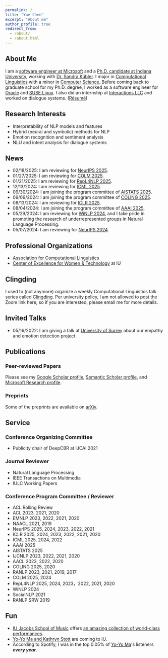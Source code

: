 ```yaml
---
permalink: /
title: "Yue Chen"
excerpt: "About me"
author_profile: true
redirect_from: 
  - /about/
  - /about.html
---
```



## About Me

I am a [software engineer at Microsoft](https://www.microsoft.com/en-us/research/people/chenyue/) and a [Ph.D. candidate at Indiana University](https://linguistics.indiana.edu/about/graduate-students/index.html), working with [Dr. Sandra Kübler](https://cl.indiana.edu/~skuebler/). I major in [Computational Linguistics](https://cl.indiana.edu) with a minor in [Computer Science](https://cs.indiana.edu). Before coming back to graduate school for my Ph.D. degree, I worked as a software engineer for [Oracle](https://www.oracle.com) and [SUSE Linux](https://www.suse.com). I also did an internship at [Interactions LLC](https://www.interactions.com/ai-technology/) and worked on dialogue systems. ([Résumé](https://chenyueg.github.io/files/yue_chen_resume_public.pdf))

## Research Interests

- Interpretability of NLP models and features
- Hybrid (neural and symbolic) methods for NLP
- Emotion recognition and sentiment analysis
- NLU and intent analysis for dialogue systems

## News

- 02/18/2025: I am reviewing for [NeurIPS 2025](https://neurips.cc/).
- 01/27/2025: I am reviewing for [COLM 2025](https://colmweb.org/).
- 01/21/2025: I am reviewing for [RepL4NLP 2025](https://sites.google.com/view/repl4nlp2025).
- 12/13/2024: I am reviewing for [ICML 2025](https://icml.cc/).
- 09/30/2024: I am joining the program committee of [AISTATS 2025](https://aistats.org/).
- 09/09/2024: I am joining the program committee of [COLING 2025](https://coling2025.org/).
- 08/13/2024: I am reviewing for [ICLR 2025](https://iclr.cc/).
- 08/04/2024: I am joining the program committee of [AAAI 2025](https://aaai.org/Conferences/AAAI-25/).
- 05/29/2024: I am reviewing for [WiNLP 2024](https://www.winlp.org/), and I take pride in promoting the research of underrepresented groups in Natural Language Processing.
- 05/07/2024: I am reviewing for [NeurIPS 2024](https://neurips.cc/).

## Professional Organizations

- [Association for Computational Linguistics](https://www.aclweb.org)
- [Center of Excellence for Women & Technology](https://womenandtech.indiana.edu/) at IU

## Clingding

I used to (not anymore) organize a weekly Computational Linguistics talk series called [Clingding](https://cl.indiana.edu/clingding.html). Per university policy, I am not allowed to post the Zoom link here, so if you are interested, please email me for more details.

## Invited Talks

- 05/16/2022: I am giving a talk at [University of Surrey](https://www.surrey.ac.uk/) about our empathy and emotion detection project.

## Publications

### Peer-reviewed Papers

Please see my [Google Scholar profile](https://scholar.google.com/citations?user=_s9di4AAAAAJ&hl=en), [Semantic Scholar profile](https://www.semanticscholar.org/author/Yue-Chen/1990636), and [Microsoft Research profile](https://www.microsoft.com/en-us/research/people/chenyue/).

### Preprints

Some of the preprints are available on [arXiv](https://arxiv.org/a/chen_y_11.html). 

## Service

### Conference Organizing Committee

- Publicity chair of DeepCBR at IJCAI 2021

### Journal Reviewer

- Natural Language Processing
- IEEE Transactions on Multimedia
- IULC Working Papers

### Conference Program Committee / Reviewer

- ACL Rolling Review 
- ACL 2023, 2021, 2020
- EMNLP 2023, 2022, 2021, 2020
- NAACL 2021, 2019
- NeurIPS 2025, 2024, 2023, 2022, 2021
- ICLR 2025, 2024, 2023, 2022, 2021, 2020
- ICML 2025, 2024, 2022
- AAAI 2025
- AISTATS 2025
- IJCNLP 2023, 2022, 2021, 2020
- AACL 2023, 2022, 2020
- COLING 2025, 2020
- RANLP 2023, 2021, 2019, 2017
- COLM 2025, 2024
- RepL4NLP 2025, 2024, 2023，2022, 2021, 2020
- WiNLP 2024
- SocialNLP 2021
- RANLP SRW 2019

## Fun

- [IU Jacobs School of Music](https://music.indiana.edu) offers [an amazing collection of world-class performances](https://events.iu.edu/musiciub/).
- [Yo-Yo Ma and Kathryn Stott](https://www.iuauditorium.com/events/detail/yo-yo-ma-2022) are coming to IU. 
- According to Spotify, I was in the top 0.05% of [Yo-Yo Ma](https://www.yo-yoma.com)'s listeners ***every year***.
